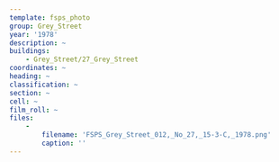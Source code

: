 ```yaml
---
template: fsps_photo
group: Grey_Street
year: '1978'
description: ~
buildings:
    - Grey_Street/27_Grey_Street
coordinates: ~
heading: ~
classification: ~
section: ~
cell: ~
film_roll: ~
files:
    -
        filename: 'FSPS_Grey_Street_012,_No_27,_15-3-C,_1978.png'
        caption: ''
---
```

